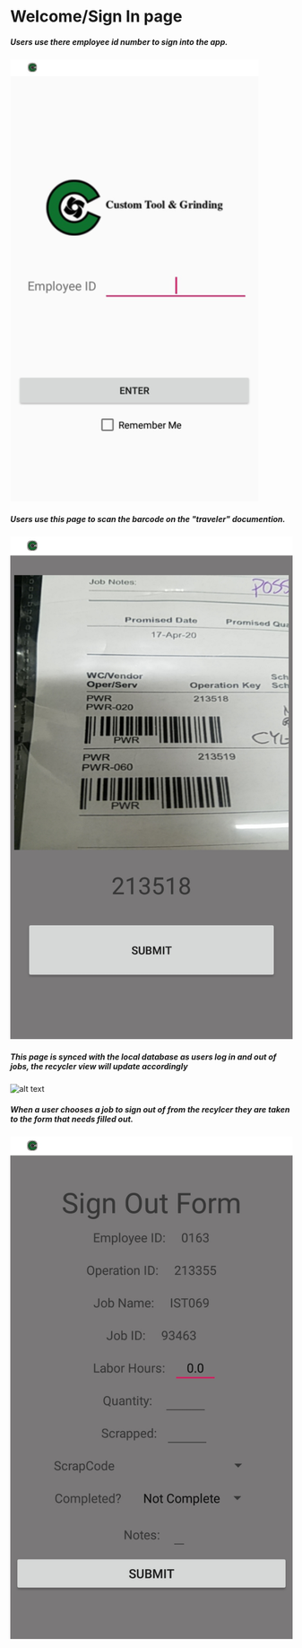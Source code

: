 # Welcome/Sign In page 

##### Users use there employee id number to sign into the app.
![alt text](res/WelcomePage.png)
##### Users use this page to scan the barcode on the "traveler" documention.
![alt text](res/BarcodeScanner.jpg)
##### This page is synced with the local database as users log in and out of jobs, the recycler view will update accordingly
![alt text](SignOutRecycler.jpg)
##### When a user chooses a job to sign out of from the recylcer they are taken to the form that needs filled out. 
![alt text](res/SignOutForm.jpg)
